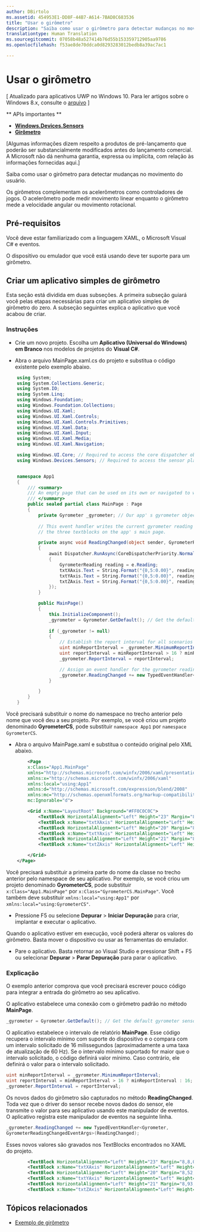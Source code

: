 ```yaml
---
author: DBirtolo
ms.assetid: 454953E1-DD8F-44B7-A614-7BAD8C683536
title: "Usar o girômetro"
description: "Saiba como usar o girômetro para detectar mudanças no movimento do usuário."
translationtype: Human Translation
ms.sourcegitcommit: 07058b48a527414b76d55b153359712905aa9786
ms.openlocfilehash: f53ae8de70ddca0d8293283012bedb8a39ac7ac1

---
```

# Usar o girômetro

\[ Atualizado para aplicativos UWP no Windows 10. Para ler artigos sobre o Windows 8.x, consulte o [arquivo](http://go.microsoft.com/fwlink/p/?linkid=619132) \]

** APIs importantes **

-   [**Windows.Devices.Sensors**](https://msdn.microsoft.com/library/windows/apps/BR206408)
-   [**Girômetro**](https://msdn.microsoft.com/library/windows/apps/BR225718)

\[Algumas informações dizem respeito a produtos de pré-lançamento que poderão ser substancialmente modificados antes do lançamento comercial. A Microsoft não dá nenhuma garantia, expressa ou implícita, com relação às informações fornecidas aqui.\]

Saiba como usar o girômetro para detectar mudanças no movimento do usuário.

Os girômetros complementam os acelerômetros como controladores de jogos. O acelerômetro pode medir movimento linear enquanto o girômetro mede a velocidade angular ou movimento rotacional.

## Pré-requisitos

Você deve estar familiarizado com a linguagem XAML, o Microsoft Visual C# e eventos.

O dispositivo ou emulador que você está usando deve ter suporte para um girômetro.

## Criar um aplicativo simples de girômetro

Esta seção está dividida em duas subseções. A primeira subseção guiará você pelas etapas necessárias para criar um aplicativo simples de girômetro do zero. A subseção seguintes explica o aplicativo que você acabou de criar.

###  Instruções

-   Crie um novo projeto. Escolha um **Aplicativo (Universal do Windows) em Branco** nos modelos de projetos do **Visual C#**.

-   Abra o arquivo MainPage.xaml.cs do projeto e substitua o código existente pelo exemplo abaixo.

```csharp
    using System;
    using System.Collections.Generic;
    using System.IO;
    using System.Linq;
    using Windows.Foundation;
    using Windows.Foundation.Collections;
    using Windows.UI.Xaml;
    using Windows.UI.Xaml.Controls;
    using Windows.UI.Xaml.Controls.Primitives;
    using Windows.UI.Xaml.Data;
    using Windows.UI.Xaml.Input;
    using Windows.UI.Xaml.Media;
    using Windows.UI.Xaml.Navigation;

    using Windows.UI.Core; // Required to access the core dispatcher object
    using Windows.Devices.Sensors; // Required to access the sensor platform and the gyrometer


    namespace App1
    {
        /// <summary>
        /// An empty page that can be used on its own or navigated to within a Frame.
        /// </summary>
        public sealed partial class MainPage : Page
        {
            private Gyrometer _gyrometer; // Our app' s gyrometer object
     
            // This event handler writes the current gyrometer reading to 
            // the three textblocks on the app' s main page.

            private async void ReadingChanged(object sender, GyrometerReadingChangedEventArgs e)
            {
                await Dispatcher.RunAsync(CoreDispatcherPriority.Normal, () =>
                {
                    GyrometerReading reading = e.Reading;
                    txtXAxis.Text = String.Format("{0,5:0.00}", reading.AngularVelocityX);
                    txtYAxis.Text = String.Format("{0,5:0.00}", reading.AngularVelocityY);
                    txtZAxis.Text = String.Format("{0,5:0.00}", reading.AngularVelocityZ);
                });
            }

            public MainPage()
            {
                this.InitializeComponent();
                _gyrometer = Gyrometer.GetDefault(); // Get the default gyrometer sensor object
                
                if (_gyrometer != null)
                {
                    // Establish the report interval for all scenarios
                    uint minReportInterval = _gyrometer.MinimumReportInterval;
                    uint reportInterval = minReportInterval > 16 ? minReportInterval : 16;
                    _gyrometer.ReportInterval = reportInterval;

                    // Assign an event handler for the gyrometer reading-changed event
                    _gyrometer.ReadingChanged += new TypedEventHandler<Gyrometer, GyrometerReadingChangedEventArgs>(ReadingChanged);
                }

            }
        }
    }
```

Você precisará substituir o nome do namespace no trecho anterior pelo nome que você deu a seu projeto. Por exemplo, se você criou um projeto denominado **GyrometerCS**, pode substituir `namespace App1` por `namespace GyrometerCS`.

-   Abra o arquivo MainPage.xaml e substitua o conteúdo original pelo XML abaixo.

```xml 
        <Page
        x:Class="App1.MainPage"
        xmlns="http://schemas.microsoft.com/winfx/2006/xaml/presentation"
        xmlns:x="http://schemas.microsoft.com/winfx/2006/xaml"
        xmlns:local="using:App1"
        xmlns:d="http://schemas.microsoft.com/expression/blend/2008"
        xmlns:mc="http://schemas.openxmlformats.org/markup-compatibility/2006"
        mc:Ignorable="d">

        <Grid x:Name="LayoutRoot" Background="#FF0C0C0C">
            <TextBlock HorizontalAlignment="Left" Height="23" Margin="8,8,0,0" TextWrapping="Wrap" Text="X-Axis:" VerticalAlignment="Top" Width="46" Foreground="#FFFDFDFD"/>
            <TextBlock x:Name="txtXAxis" HorizontalAlignment="Left" Height="23" Margin="67,8,0,0" TextWrapping="Wrap" VerticalAlignment="Top" Width="88" Foreground="#FFFDFAFA"/>
            <TextBlock HorizontalAlignment="Left" Height="20" Margin="8,52,0,0" TextWrapping="Wrap" Text="Y Axis:" VerticalAlignment="Top" Width="46" Foreground="White"/>
            <TextBlock x:Name="txtYAxis" HorizontalAlignment="Left" Height="24" Margin="54,48,0,0" TextWrapping="Wrap" VerticalAlignment="Top" Width="80" Foreground="#FFFBFBFB"/>
            <TextBlock HorizontalAlignment="Left" Height="21" Margin="8,93,0,0" TextWrapping="Wrap" Text="Z Axis:" VerticalAlignment="Top" Width="46" Foreground="#FFFEFBFB"/>
            <TextBlock x:Name="txtZAxis" HorizontalAlignment="Left" Height="21" Margin="54,93,0,0" TextWrapping="Wrap" VerticalAlignment="Top" Width="63" Foreground="#FFF8F3F3"/>

        </Grid>
    </Page>
```

Você precisará substituir a primeira parte do nome da classe no trecho anterior pelo namespace de seu aplicativo. Por exemplo, se você criou um projeto denominado **GyrometerCS**, pode substituir `x:Class="App1.MainPage"` por `x:Class="GyrometerCS.MainPage"`. Você também deve substituir `xmlns:local="using:App1"` por `xmlns:local="using:GyrometerCS"`.

-   Pressione F5 ou selecione **Depurar** > **Iniciar Depuração** para criar, implantar e executar o aplicativo.

Quando o aplicativo estiver em execução, você poderá alterar os valores do girômetro. Basta mover o dispositivo ou usar as ferramentas do emulador.

-   Pare o aplicativo. Basta retornar ao Visual Studio e pressionar Shift + F5 ou selecionar **Depurar** > **Parar Depuração** para parar o aplicativo.

###  Explicação

O exemplo anterior comprova que você precisará escrever pouco código para integrar a entrada do girômetro ao seu aplicativo.

O aplicativo estabelece uma conexão com o girômetro padrão no método **MainPage**.

```csharp
_gyrometer = Gyrometer.GetDefault(); // Get the default gyrometer sensor object
```

O aplicativo estabelece o intervalo de relatório **MainPage**. Esse código recupera o intervalo mínimo com suporte do dispositivo e o compara com um intervalo solicitado de 16 milissegundos (aproximadamente a uma taxa de atualização de 60 Hz). Se o intervalo mínimo suportado for maior que o intervalo solicitado, o código definirá valor mínimo. Caso contrário, ele definirá o valor para o intervalo solicitado.

```csharp
uint minReportInterval = _gyrometer.MinimumReportInterval;
uint reportInterval = minReportInterval > 16 ? minReportInterval : 16;
_gyrometer.ReportInterval = reportInterval;
```

Os novos dados do girômetro são capturados no método **ReadingChanged**. Toda vez que o driver do sensor recebe novos dados do sensor, ele transmite o valor para seu aplicativo usando este manipulador de eventos. O aplicativo registra este manipulador de eventos na seguinte linha.

```csharp
_gyrometer.ReadingChanged += new TypedEventHandler<Gyrometer, 
GyrometerReadingChangedEventArgs>(ReadingChanged);
```

Esses novos valores são gravados nos TextBlocks encontrados no XAML do projeto.

```xml
        <TextBlock HorizontalAlignment="Left" Height="23" Margin="8,8,0,0" TextWrapping="Wrap" Text="X-Axis:" VerticalAlignment="Top" Width="46" Foreground="#FFFDFDFD"/>
        <TextBlock x:Name="txtXAxis" HorizontalAlignment="Left" Height="23" Margin="67,8,0,0" TextWrapping="Wrap" VerticalAlignment="Top" Width="88" Foreground="#FFFDFAFA"/>
        <TextBlock HorizontalAlignment="Left" Height="20" Margin="8,52,0,0" TextWrapping="Wrap" Text="Y Axis:" VerticalAlignment="Top" Width="46" Foreground="White"/>
        <TextBlock x:Name="txtYAxis" HorizontalAlignment="Left" Height="24" Margin="54,48,0,0" TextWrapping="Wrap" VerticalAlignment="Top" Width="80" Foreground="#FFFBFBFB"/>
        <TextBlock HorizontalAlignment="Left" Height="21" Margin="8,93,0,0" TextWrapping="Wrap" Text="Z Axis:" VerticalAlignment="Top" Width="46" Foreground="#FFFEFBFB"/>
        <TextBlock x:Name="txtZAxis" HorizontalAlignment="Left" Height="21" Margin="54,93,0,0" TextWrapping="Wrap" VerticalAlignment="Top" Width="63" Foreground="#FFF8F3F3"/>
```

 ## Tópicos relacionados

* [Exemplo de girômetro](http://go.microsoft.com/fwlink/p/?linkid=241379)




<!--HONumber=Aug16_HO3-->


